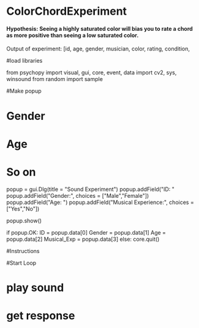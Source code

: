 # ColorChordExperiment

#### Hypothesis: Seeing a highly saturated color will bias you to rate a chord as more positive than seeing a low saturated color.

Output of experiment:
[id, age, gender, musician, color, rating, condition, 


#load libraries

from psychopy import visual, gui, core, event, data
import cv2, sys, winsound
from random import sample

#Make popup 
#   Gender
#   Age
#   So on

popup = gui.Dlg(title = "Sound Experiment")
popup.addField("ID: "
popup.addField("Gender:", choices = ["Male","Female"])
popup.addField("Age: ")
popup.addField("Musical Experience:", choices = ["Yes","No"])

popup.show()

if popup.OK:
    ID = popup.data[0]
    Gender = popup.data[1]
    Age = popup.data[2]
    Musical_Exp = popup.data[3]
else:
    core.quit()



#Instructions


#Start Loop
#   play sound
#   get response




















